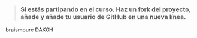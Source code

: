 > ### Si estás partipando en el curso. Haz un fork del proyecto, añade y añade tu usuario de GitHub en una nueva línea.

braismoure
DAK0H
